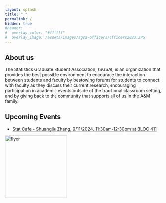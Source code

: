 ```yaml
---
layout: splash
title: " "
permalink: /
hidden: true
#header:
#  overlay_color: "#ffffff"
#  overlay_image: /assets/images/sgsa-officers/officers2023.JPG
---
```


## About us

The Statistics Graduate Student Association, (SGSA), is an organization that provides the best possible environment to encourage the interaction between students and faculty by bestowing forums for students to connect with faculty as they discuss their current research, encouraging participation in academic events outside of the traditional classroom setting, and by giving back to the community that supports all of us in the A&M family.

## Upcoming Events

- [Stat Cafe - Shuangjie Zhang, 9/11/2024, 11:30am-12:30pm at BLOC 411](https://www.google.com/calendar/event?eid=NjZlNXQxZmQyZnJwa3R0OTlvYmQ2aGRsNGUgY19jNmYyNWM1YWJjMjcwODEwNWY0ZWRjZjJmMjMwOWU0ZjAyODMyMDAzYTk2MDQwNzM2NTdhZDlhNjY3YThmZWUzQGc&ctz=America/Chicago) 

<img src="https://jeroda7105.github.io/tamusgsa.github.io\assets\images\stat_cafe\Zhang_Sept_11_2024\StatCafeTalk_ShuangjieZhang.png" alt="flyer" width="200"/> <br>

